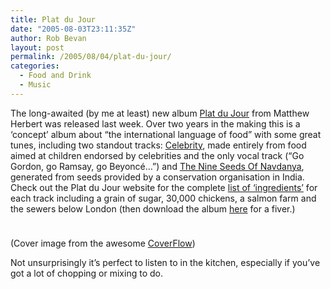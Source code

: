 ```yaml
---
title: Plat du Jour
date: "2005-08-03T23:11:35Z"
author: Rob Bevan
layout: post
permalink: /2005/08/04/plat-du-jour/
categories:
  - Food and Drink
  - Music
---
```

The long-awaited (by me at least) new album [Plat du Jour][1] from Matthew Herbert was released last week. Over two years in the making this is a &#8216;concept&#8217; album about &#8220;the international language of food&#8221; with some great tunes, including two standout tracks: [Celebrity][2], made entirely from food aimed at children endorsed by celebrities and the only vocal track (&#8220;Go Gordon, go Ramsay, go Beyonc&eacute;&#8230;&#8221;) and [The Nine Seeds Of Navdanya][3], generated from seeds provided by a conservation organisation in India. Check out the Plat du Jour website for the complete [list of &#8216;ingredients&#8217;][4] for each track including a grain of sugar, 30,000 chickens, a salmon farm and the sewers below London (then download the album [here][5] for a fiver.)

<img style="padding-bottom: 10px;"  src="http://robbevan.com/blog/wp-content/themes/robbevan/images/posts/plat-du-jour-cover.png" alt="" />

<span class="caption">(Cover image from the awesome <a href="http://www.steelskies.com/coverflow/CoverFlow.html">CoverFlow</a>)</span>

Not unsurprisingly it&#8217;s perfect to listen to in the kitchen, especially if you&#8217;ve got a lot of chopping or mixing to do.

 [1]: http://www.platdujour.co.uk/
 [2]: http://www.platdujour.co.uk/notes.php?pageNum_displayNotes=1&totalRows_displayNotes=14&theme=3
 [3]: http://www.platdujour.co.uk/notes.php?pageNum_displayNotes=3&totalRows_displayNotes=14&theme=7
 [4]: http://www.platdujour.co.uk/notes.php?theme=3
 [5]: http://www.platdujour.co.uk/downloads.php
